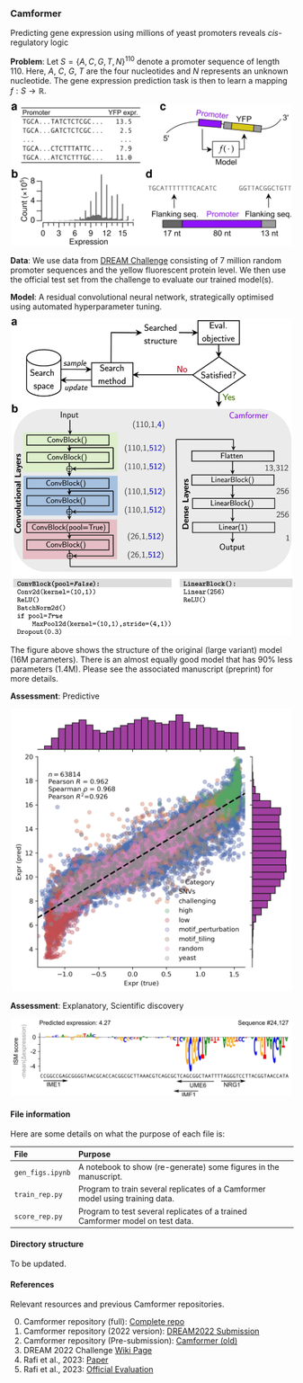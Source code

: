 ### Camformer
Predicting gene expression using millions of yeast promoters reveals *cis*-regulatory logic

**Problem**: Let $S = \{A,C,G,T,N\}^{110}$ denote a promoter sequence of length $110$. Here, $A$, $C$, $G$, $T$ are the four nucleotides and  $N$ represents an unknown nucleotide.  The gene expression prediction task is then to learn a mapping  $f: S \to \mathbb{R}$.

<div align="center">
    <img src="readme_figs/Fig1.jpg" alt="Graphical abstract" width="500">
</div>

**Data**: We use data from [DREAM Challenge](https://zenodo.org/records/7395397) consisting of 7 million random promoter sequences and the yellow fluorescent protein level. We then use the official test set from the challenge to evaluate our trained model(s).

**Model**: A residual convolutional neural network, strategically optimised using automated hyperparameter tuning.

<div align="center">
    <img src="readme_figs/Fig2.jpg" alt="Search for a model" width="500">
</div>

The figure above shows the structure of the original (large variant) model (16M parameters). There is an almost equally good model that has 90\% less parameters (1.4M). Please see the associated manuscript (preprint) for more details. 

**Assessment**: Predictive

<div align="center">
    <img src="readme_figs/Fig3.jpg" alt="Evaluating a trained model" width="500">
</div>

**Assessment**: Explanatory, Scientific discovery

<div align="center">
    <img src="readme_figs/Fig4.jpg" alt="Evaluating a trained model for explanatory assessment" width="500">
</div>

#### File information

Here are some details on what the purpose of each file is:

| File               | Purpose                                                                       |
|:-------------------| :-----------------------------------------------------------------------------|
| `gen_figs.ipynb`   | A notebook to show (re-generate) some figures in the manuscript.              |
| `train_rep.py`     | Program to train several replicates of a Camformer model using training data. |
| `score_rep.py`     | Program to test several replicates of a trained Camformer model on test data. |


#### Directory structure

To be updated.

#### References

Relevant resources and previous Camformer repositories.

0. Camformer repository (full): [Complete repo](https://github.com/tirtharajdash/Camformer)
1. Camformer repository (2022 version): [DREAM2022 Submission](https://github.com/FredrikSvenssonUK/DREAM2022_Camformers)
2. Camformer repository (Pre-submission): [Camformer (old)](https://github.com/FredrikSvenssonUK/camformers)
3. DREAM 2022 Challenge [Wiki Page](https://www.synapse.org/#!Synapse:syn28469146/wiki/617075)
4. Rafi et al., 2023: [Paper](https://www.biorxiv.org/content/10.1101/2023.04.26.538471v1)
5. Rafi et al., 2023: [Official Evaluation](https://zenodo.org/records/7395397)

